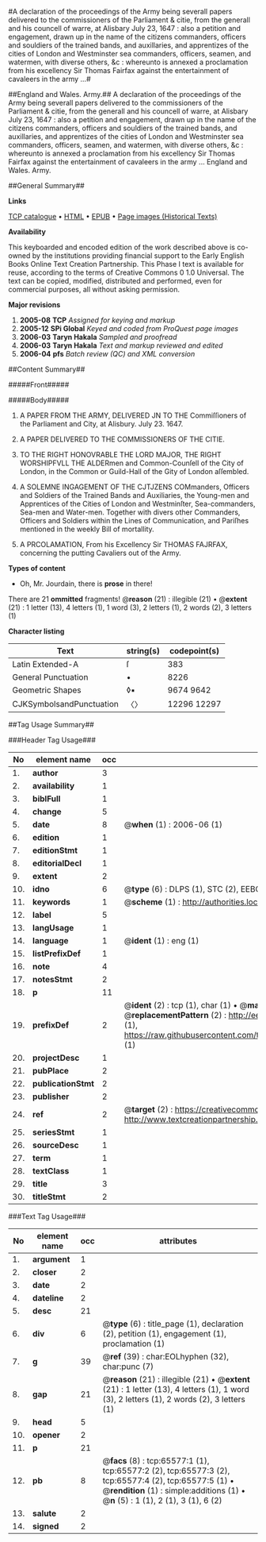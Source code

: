 #A declaration of the proceedings of the Army being severall papers delivered to the commissioners of the Parliament & citie, from the generall and his councell of warre, at Alisbary July 23, 1647 : also a petition and engagement, drawn up in the name of the citizens commanders, officers and souldiers of the trained bands, and auxillaries, and apprentizes of the cities of London and Westminster sea commanders, officers, seamen, and watermen, with diverse others, &c : whereunto is annexed a proclamation from his excellency Sir Thomas Fairfax against the entertainment of cavaleers in the army ...#

##England and Wales. Army.##
A declaration of the proceedings of the Army being severall papers delivered to the commissioners of the Parliament & citie, from the generall and his councell of warre, at Alisbary July 23, 1647 : also a petition and engagement, drawn up in the name of the citizens commanders, officers and souldiers of the trained bands, and auxillaries, and apprentizes of the cities of London and Westminster sea commanders, officers, seamen, and watermen, with diverse others, &c : whereunto is annexed a proclamation from his excellency Sir Thomas Fairfax against the entertainment of cavaleers in the army ...
England and Wales. Army.

##General Summary##

**Links**

[TCP catalogue](http://www.ota.ox.ac.uk/tcp/)  • 
[HTML](http://tei.it.ox.ac.uk/tcp/Texts-HTML/free/A37/A37392.html)  • 
[EPUB](http://tei.it.ox.ac.uk/tcp/Texts-EPUB/free/A37/A37392.epub) • 
[Page images (Historical Texts)](https://data.historicaltexts.jisc.ac.uk/view?pubId=eebo-12676707e&pageId=eebo-12676707e-65577-1)

**Availability**

This keyboarded and encoded edition of the
	       work described above is co-owned by the institutions
	       providing financial support to the Early English Books
	       Online Text Creation Partnership. This Phase I text is
	       available for reuse, according to the terms of Creative
	       Commons 0 1.0 Universal. The text can be copied,
	       modified, distributed and performed, even for
	       commercial purposes, all without asking permission.

**Major revisions**

1. __2005-08__ __TCP__ *Assigned for keying and markup*
1. __2005-12__ __SPi Global__ *Keyed and coded from ProQuest page images*
1. __2006-03__ __Taryn Hakala__ *Sampled and proofread*
1. __2006-03__ __Taryn Hakala__ *Text and markup reviewed and edited*
1. __2006-04__ __pfs__ *Batch review (QC) and XML conversion*

##Content Summary##

#####Front#####

#####Body#####

1. A PAPER FROM THE ARMY, DELIVERED JN TO THE Commiſſioners of the Parliament and City, at Alisbury. July 23. 1647.

1. A PAPER DELIVERED TO THE COMMISSIONERS OF THE CITIE.

1. TO THE RIGHT HONOVRABLE THE LORD MAJOR, THE RIGHT WORSHIPFVLL THE ALDERmen and Common-Counſell of the City of London, in the Common or Guild-Hall of the Gity of London aſſembled.

1. A SOLEMNE INGAGEMENT OF THE CJTJZENS COMmanders, Officers and Soldiers of the Trained Bands and Auxiliaries, the Young-men and Apprentices of the Cities of London and Westminſter, Sea-commanders, Sea-men and Water-men. Together with divers other Commanders, Officers and Soldiers within the Lines of Communication, and Pariſhes mentioned in the weekly Bill of mortallity.

1. A PRCOLAMATION, From his Excellency Sir THOMAS FAJRFAX, concerning the putting Cavaliers out of the Army.

**Types of content**

  * Oh, Mr. Jourdain, there is **prose** in there!

There are 21 **ommitted** fragments! 
 @__reason__ (21) : illegible (21)  •  @__extent__ (21) : 1 letter (13), 4 letters (1), 1 word (3), 2 letters (1), 2 words (2), 3 letters (1)

**Character listing**


|Text|string(s)|codepoint(s)|
|---|---|---|
|Latin Extended-A|ſ|383|
|General Punctuation|•|8226|
|Geometric Shapes|◊▪|9674 9642|
|CJKSymbolsandPunctuation|〈〉|12296 12297|

##Tag Usage Summary##

###Header Tag Usage###

|No|element name|occ|attributes|
|---|---|---|---|
|1.|__author__|3||
|2.|__availability__|1||
|3.|__biblFull__|1||
|4.|__change__|5||
|5.|__date__|8| @__when__ (1) : 2006-06 (1)|
|6.|__edition__|1||
|7.|__editionStmt__|1||
|8.|__editorialDecl__|1||
|9.|__extent__|2||
|10.|__idno__|6| @__type__ (6) : DLPS (1), STC (2), EEBO-CITATION (1), OCLC (1), VID (1)|
|11.|__keywords__|1| @__scheme__ (1) : http://authorities.loc.gov/ (1)|
|12.|__label__|5||
|13.|__langUsage__|1||
|14.|__language__|1| @__ident__ (1) : eng (1)|
|15.|__listPrefixDef__|1||
|16.|__note__|4||
|17.|__notesStmt__|2||
|18.|__p__|11||
|19.|__prefixDef__|2| @__ident__ (2) : tcp (1), char (1)  •  @__matchPattern__ (2) : ([0-9\-]+):([0-9IVX]+) (1), (.+) (1)  •  @__replacementPattern__ (2) : http://eebo.chadwyck.com/downloadtiff?vid=$1&page=$2 (1), https://raw.githubusercontent.com/textcreationpartnership/Texts/master/tcpchars.xml#$1 (1)|
|20.|__projectDesc__|1||
|21.|__pubPlace__|2||
|22.|__publicationStmt__|2||
|23.|__publisher__|2||
|24.|__ref__|2| @__target__ (2) : https://creativecommons.org/publicdomain/zero/1.0/ (1), http://www.textcreationpartnership.org/docs/. (1)|
|25.|__seriesStmt__|1||
|26.|__sourceDesc__|1||
|27.|__term__|1||
|28.|__textClass__|1||
|29.|__title__|3||
|30.|__titleStmt__|2||


###Text Tag Usage###

|No|element name|occ|attributes|
|---|---|---|---|
|1.|__argument__|1||
|2.|__closer__|2||
|3.|__date__|2||
|4.|__dateline__|2||
|5.|__desc__|21||
|6.|__div__|6| @__type__ (6) : title_page (1), declaration (2), petition (1), engagement (1), proclamation (1)|
|7.|__g__|39| @__ref__ (39) : char:EOLhyphen (32), char:punc (7)|
|8.|__gap__|21| @__reason__ (21) : illegible (21)  •  @__extent__ (21) : 1 letter (13), 4 letters (1), 1 word (3), 2 letters (1), 2 words (2), 3 letters (1)|
|9.|__head__|5||
|10.|__opener__|2||
|11.|__p__|21||
|12.|__pb__|8| @__facs__ (8) : tcp:65577:1 (1), tcp:65577:2 (2), tcp:65577:3 (2), tcp:65577:4 (2), tcp:65577:5 (1)  •  @__rendition__ (1) : simple:additions (1)  •  @__n__ (5) : 1 (1), 2 (1), 3 (1), 6 (2)|
|13.|__salute__|2||
|14.|__signed__|2||
